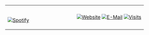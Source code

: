 <table width="100%"> 
  <tr>
  <td width="50%">
      
&nbsp; <br> [![Spotify](https://spotify-play-now.samwitadhikary.vercel.app/api/spotify)](https://open.spotify.com/user/31patno4w2eglzuf45s7vyuqnsra)
  </td>
  <td width="50%">


  [![Website](https://img.shields.io/website?label=samwitadhikary.github.io&style=for-the-badge&url=https://samwitadhikary.github.io/my-profile)](https://samwitadhikary.github.io/my-profile)
  [![E-Mail](https://img.shields.io/badge/email-samwitadhikary2@gmail.com-369?style=flat-square&logo=gmail&logoColor=white)](samwitadhikary2@gmail.com)
  [![Visits](https://badges.pufler.dev/visits/SamwitAdhikary/SamwitAdhikary?logo=GitHub&label=github%20visits&color=blue&logoColor=white&style=flat-square)](https://github.com/SamwitAdhikary)
</p>
  </td>
  </table>

[//]: <> (The `&nbsp;` is to have Aphelion take up more space)
